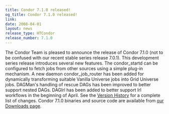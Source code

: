 ```yaml
---
title: Condor 7.1.0 released!
og_title: Condor 7.1.0 released!
link: 
date: 2008-04-01
layout: news
release_type: HTCondor
release_number: 7.1.0
---
```


The Condor Team is pleased to announce the release of Condor 7.1.0 (not to be confused with our recent stable series release 7.0.1). This development series release introduces several new features.  The condor_startd can be configured to fetch jobs from other sources using a simple plug-in mechanism.  A new daemon condor_job_router has been added for dynamically transforming suitable Vanilla Universe jobs into Grid Universe jobs.  DAGMan's handling of rescue DAGs has been improved to better support nested DAGs.  DAGIrl has been added to better support Irl workflows in the beginning of April.  See the <a href="manual/latest-dev/9_Version_History.html">Version History</a> for a complete list of changes.  Condor 7.1.0 binaries and source code are available from <a href="downloads/">our Downloads page</a>. 
